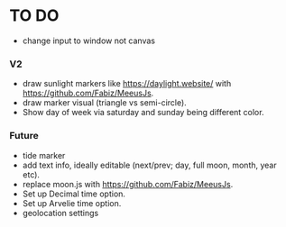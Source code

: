 # TO DO

- change input to window not canvas

### V2

- draw sunlight markers like https://daylight.website/ with https://github.com/Fabiz/MeeusJs.
- draw marker visual (triangle vs semi-circle).
- Show day of week via saturday and sunday being different color.

### Future

- tide marker
- add text info, ideally editable (next/prev; day, full moon, month, year etc).
- replace moon.js with https://github.com/Fabiz/MeeusJs.
- Set up Decimal time option.
- Set up Arvelie time option.
- geolocation settings